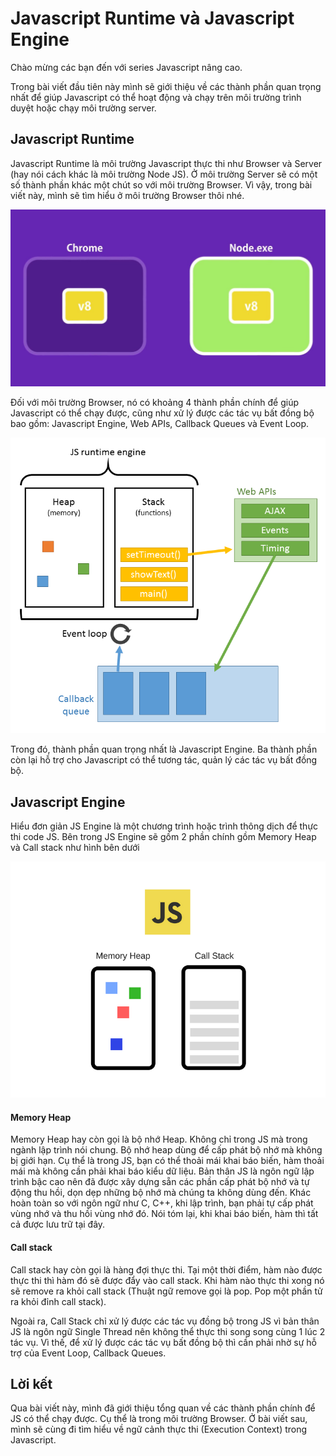# Javascript Runtime và Javascript Engine

Chào mừng các bạn đến với series Javascript nâng cao.

Trong bài viết đầu tiên này mình sẽ giới thiệu về các thành phần quan trọng nhất để giúp Javascript có thể hoạt động và chạy trên môi trường trình duyệt hoặc chạy môi trường server.

## Javascript Runtime

Javascript Runtime là môi trường Javascript thực thi như Browser và Server (hay nói cách khác là môi trường Node JS). Ở môi trường Server sẽ có một số thành phần khác một chút so với môi trường Browser. Vì vậy, trong bài viết này, mình sẽ tìm hiểu ở môi trường Browser thôi nhé.

![JS runtime](./images/1-js-runtime.jpeg)

Đối với môi trường Browser, nó có khoảng 4 thành phần chính để giúp Javascript có thể chạy được, cũng như xử lý được các tác vụ bất đồng bộ bao gồm: Javascript Engine, Web APIs, Callback Queues và Event Loop.

![JS runtime](./images/js-engine-2.png)

Trong đó, thành phần quan trọng nhất là Javascript Engine. Ba thành phần còn lại hỗ trợ cho Javascript có thể tương tác, quản lý các tác vụ bất đồng bộ.

## Javascript Engine

Hiểu đơn giản JS Engine là một chương trình hoặc trình thông dịch để thực thi code JS. Bên trong JS Engine sẽ gồm 2 phần chính gồm Memory Heap và Call stack như hình bên dưới

![JS engine](./images/2-js-engine.png)

#### Memory Heap

Memory Heap hay còn gọi là bộ nhớ Heap. Không chỉ trong JS mà trong ngành lập trình nói chung. Bộ nhớ heap dùng để cấp phát bộ nhớ mà không bị giới hạn. Cụ thể là trong JS, bạn có thể thoải mái khai báo biến, hàm thoải mái mà không cần phải khai báo kiểu dữ liệu. Bản thân JS là ngôn ngữ lập trình bậc cao nên đã được xây dựng sẵn các phần cấp phát bộ nhớ và tự động thu hồi, dọn dẹp những bộ nhớ mà chúng ta không dùng đến. Khác hoàn toàn so với ngôn ngữ như C, C++, khi lập trình, bạn phải tự cấp phát vùng nhớ và thu hồi vùng nhớ đó. Nói tóm lại, khi khai báo biến, hàm thì tất cả được lưu trữ tại đây.

#### Call stack

Call stack hay còn gọi là hàng đợi thực thi. Tại một thời điểm, hàm nào được thực thi thì hàm đó sẽ được đẩy vào call stack. Khi hàm nào thực thi xong nó sẽ remove ra khỏi call stack (Thuật ngữ remove gọi là pop. Pop một phần tử ra khỏi đỉnh call stack).

Ngoài ra, Call Stack chỉ xử lý được các tác vụ đồng bộ trong JS vì bản thân JS là ngôn ngữ Single Thread nên không thể thực thi song song cùng 1 lúc 2 tác vụ. Vì thế, để xử lý được các tác vụ bất đồng bộ thì cần phải nhờ sự hỗ trợ của Event Loop, Callback Queues.

## Lời kết

Qua bài viết này, mình đã giới thiệu tổng quan về các thành phần chính để JS có thể chạy được. Cụ thể là trong môi trường Browser. Ở bài viết sau, mình sẽ cùng đi tìm hiểu về ngữ cảnh thực thi (Execution Context) trong Javascript.
